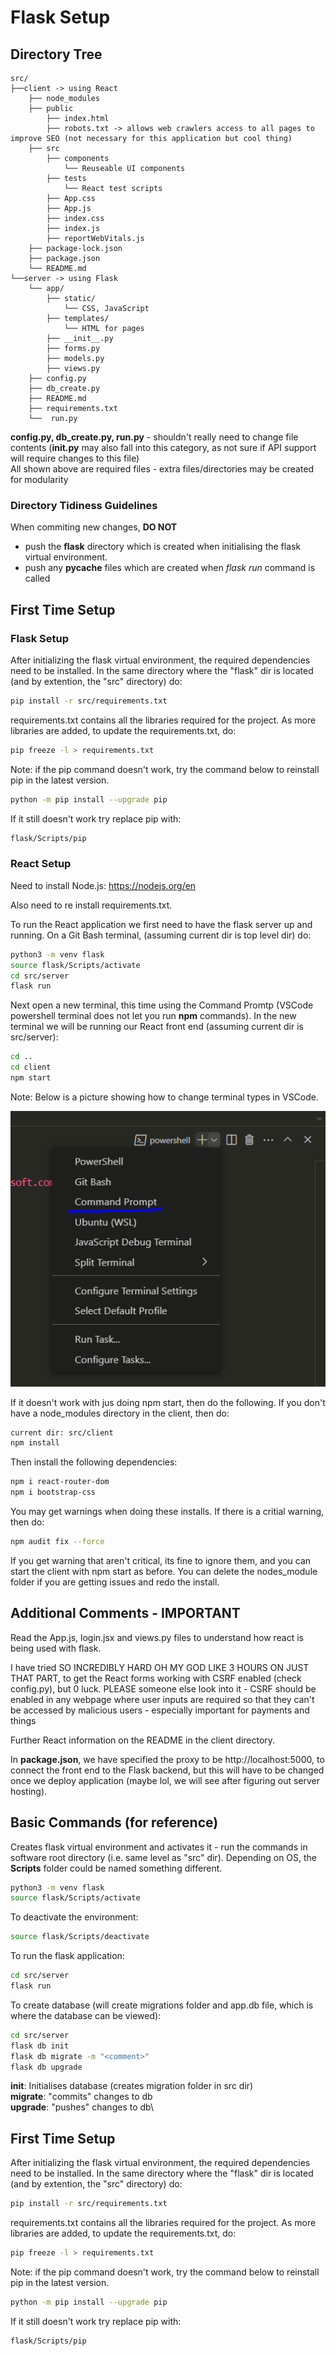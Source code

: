 # Flask Setup

## Directory Tree

```
src/
├──client -> using React
    ├── node_modules
    ├── public
        ├── index.html
        ├── robots.txt -> allows web crawlers access to all pages to improve SEO (not necessary for this application but cool thing)
    ├── src
        ├── components
            └── Reuseable UI components
        ├── tests
            └── React test scripts
        ├── App.css
        ├── App.js
        ├── index.css
        ├── index.js
        ├── reportWebVitals.js
    ├── package-lock.json
    ├── package.json
    └── README.md
└──server -> using Flask
    └── app/
        ├── static/
            └── CSS, JavaScript
        ├── templates/
            └── HTML for pages
        ├── __init__.py
        ├── forms.py
        ├── models.py
        ├── views.py
    ├── config.py
    ├── db_create.py
    ├── README.md
    ├── requirements.txt
    └──  run.py
```

**config.py, db_create.py, run.py** - shouldn't really need to change file contents (**init.py** may also fall into this category, as not sure if API support will require changes to this file) \
All shown above are required files - extra files/directories may be created for modularity

### Directory Tidiness Guidelines

When commiting new changes, **DO NOT**

- push the **flask** directory which is created when initialising the flask virtual environment.
- push any **pycache** files which are created when _flask run_ command is called

## First Time Setup

### Flask Setup

After initializing the flask virtual environment, the required dependencies need to be installed. In the same directory where the "flask" dir is located (and by extention, the "src" directory) do:

```bash
pip install -r src/requirements.txt
```

requirements.txt contains all the libraries required for the project. As more libraries are added, to update the requirements.txt, do:

```bash
pip freeze -l > requirements.txt
```

Note: if the pip command doesn't work, try the command below to reinstall pip in the latest version.

```bash
python -m pip install --upgrade pip
```

If it still doesn't work try replace pip with:

```bash
flask/Scripts/pip
```

### React Setup

Need to install Node.js: https://nodejs.org/en

Also need to re install requirements.txt.

To run the React application we first need to have the flask server up and running. On a Git Bash terminal, (assuming current dir is top level dir) do:

```bash
python3 -m venv flask
source flask/Scripts/activate
cd src/server
flask run
```

Next open a new terminal, this time using the Command Promtp (VSCode powershell terminal does not let you run **npm** commands). In the new terminal we will be running our React front end (assuming current dir is src/server):

```bash
cd ..
cd client
npm start
```

Note: Below is a picture showing how to change terminal types in VSCode.

![alt text](image.png)

If it doesn't work with jus doing npm start, then do the following. If you don't have a node_modules directory in the client, then do:
```bash
current dir: src/client
npm install
```

Then install the following dependencies:
```bash
npm i react-router-dom
npm i bootstrap-css
```

You may get warnings when doing these installs. If there is a critial warning, then do:
```bash
npm audit fix --force
```
If you get warning that aren't critical, its fine to ignore them, and you can start the client with npm start as before. You can delete the nodes_module folder if you are getting issues and redo the install.

## Additional Comments - IMPORTANT

Read the App.js, login.jsx and views.py files to understand how react is being used with flask.

I have tried SO INCREDIBLY HARD OH MY GOD LIKE 3 HOURS ON JUST THAT PART, to get the React forms working with CSRF enabled (check config.py), but 0 luck. PLEASE someone else look into it - CSRF should be enabled in any webpage where user inputs are required so that they can't be accessed by malicious users - especially important for payments and things

Further React information on the README in the client directory.

In **package.json**, we have specified the proxy to be http://localhost:5000, to connect the front end to the Flask backend, but this will have to be changed once we deploy application (maybe lol, we will see after figuring out server hosting).

## Basic Commands (for reference)

Creates flask virtual environment and activates it - run the commands in software root directory (i.e. same level as "src" dir). Depending on OS, the **Scripts** folder could be named something different.

```bash
python3 -m venv flask
source flask/Scripts/activate
```

To deactivate the environment:

```bash
source flask/Scripts/deactivate
```

To run the flask application:

```bash
cd src/server
flask run
```

To create database (will create migrations folder and app.db file, which is where the database can be viewed):

```bash
cd src/server
flask db init
flask db migrate -m "<comment>"
flask db upgrade
```

**init**: Initialises database (creates migration folder in src dir) \
**migrate**: "commits" changes to db\
**upgrade**: "pushes" changes to db\

## First Time Setup

After initializing the flask virtual environment, the required dependencies need to be installed. In the same directory where the "flask" dir is located (and by extention, the "src" directory) do:

```bash
pip install -r src/requirements.txt
```

requirements.txt contains all the libraries required for the project. As more libraries are added, to update the requirements.txt, do:

```bash
pip freeze -l > requirements.txt
```

Note: if the pip command doesn't work, try the command below to reinstall pip in the latest version.

```bash
python -m pip install --upgrade pip
```

If it still doesn't work try replace pip with:

```bash
flask/Scripts/pip
```
